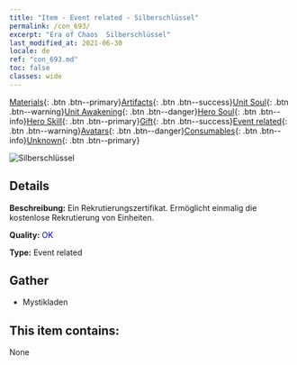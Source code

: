 ```yaml
---
title: "Item - Event related - Silberschlüssel"
permalink: /con_693/
excerpt: "Era of Chaos  Silberschlüssel"
last_modified_at: 2021-06-30
locale: de
ref: "con_693.md"
toc: false
classes: wide
---
```

 [Materials](/ItemsDE/){: .btn .btn--primary}[Artifacts](/ItemsDE/Artifacts/){: .btn .btn--success}[Unit Soul](/ItemsDE/UnitSoul/){: .btn .btn--warning}[Unit Awakening](/ItemsDE/UnitAwakening/){: .btn .btn--danger}[Hero Soul](/ItemsDE/HeroSoul/){: .btn .btn--info}[Hero Skill](/ItemsDE/HeroSkill/){: .btn .btn--primary}[Gift](/ItemsDE/Gift/){: .btn .btn--success}[Event related](/ItemsDE/Events/){: .btn .btn--warning}[Avatars](/ItemsDE/Avatars/){: .btn .btn--danger}[Consumables](/ItemsDE/Consumables/){: .btn .btn--info}[Unknown](/ItemsDE/Unknown/){: .btn .btn--primary}

 ![Silberschlüssel](/images/t/i_tool_3001.png)

## Details
 **Beschreibung:** Ein Rekrutierungszertifikat. Ermöglicht einmalig die kostenlose Rekrutierung von Einheiten.

 **Quality:** <span style="color: #0000CD">OK</span>

 **Type:** Event related

## Gather

*    Mystikladen 

## This item contains:

  None

